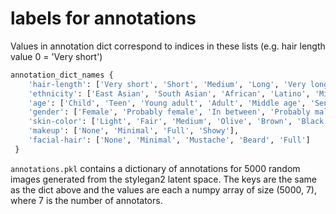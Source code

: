# labels for annotations

Values in annotation dict correspond to indices in these lists (e.g. hair length value 0 = 'Very short')

```python
annotation_dict_names {
    'hair-length': ['Very short', 'Short', 'Medium', 'Long', 'Very long'],
    'ethnicity': ['East Asian', 'South Asian', 'African', 'Latino', 'Middle East', 'Caucasian'],
    'age': ['Child', 'Teen', 'Young adult', 'Adult', 'Middle age', 'Senior'],
    'gender': ['Female', 'Probably female', 'In between', 'Probably male','Male'],
    'skin-color': ['Light', 'Fair', 'Medium', 'Olive', 'Brown', 'Black'],
    'makeup': ['None', 'Minimal', 'Full', 'Showy'],
    'facial-hair': ['None', 'Minimal', 'Mustache', 'Beard', 'Full']
 }
```

`annotations.pkl` contains a dictionary of annotations for 5000 random images generated from the stylegan2 latent space. The keys are the same as the dict above and the values are each a numpy array of size (5000, 7), where 7 is the number of annotators.